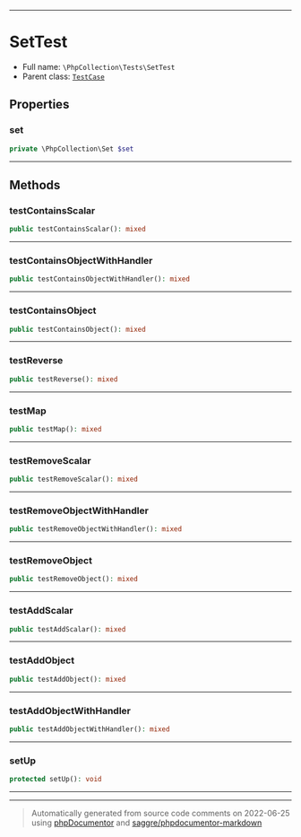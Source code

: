 ***

# SetTest





* Full name: `\PhpCollection\Tests\SetTest`
* Parent class: [`TestCase`](../../PHPUnit/Framework/TestCase.md)



## Properties


### set



```php
private \PhpCollection\Set $set
```






***

## Methods


### testContainsScalar



```php
public testContainsScalar(): mixed
```











***

### testContainsObjectWithHandler



```php
public testContainsObjectWithHandler(): mixed
```











***

### testContainsObject



```php
public testContainsObject(): mixed
```











***

### testReverse



```php
public testReverse(): mixed
```











***

### testMap



```php
public testMap(): mixed
```











***

### testRemoveScalar



```php
public testRemoveScalar(): mixed
```











***

### testRemoveObjectWithHandler



```php
public testRemoveObjectWithHandler(): mixed
```











***

### testRemoveObject



```php
public testRemoveObject(): mixed
```











***

### testAddScalar



```php
public testAddScalar(): mixed
```











***

### testAddObject



```php
public testAddObject(): mixed
```











***

### testAddObjectWithHandler



```php
public testAddObjectWithHandler(): mixed
```











***

### setUp



```php
protected setUp(): void
```











***


***
> Automatically generated from source code comments on 2022-06-25 using [phpDocumentor](http://www.phpdoc.org/) and [saggre/phpdocumentor-markdown](https://github.com/Saggre/phpDocumentor-markdown)
